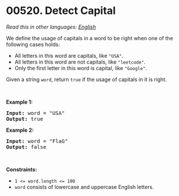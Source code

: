 # 00520. Detect Capital

  _Read this in other languages:_
    [_English_](README.md)

<p>We define the usage of capitals in a word to be right when one of the following cases holds:</p>

<ul>
	<li>All letters in this word are capitals, like <code>&quot;USA&quot;</code>.</li>
	<li>All letters in this word are not capitals, like <code>&quot;leetcode&quot;</code>.</li>
	<li>Only the first letter in this word is capital, like <code>&quot;Google&quot;</code>.</li>
</ul>

<p>Given a string <code>word</code>, return <code>true</code> if the usage of capitals in it is right.</p>

<p>&nbsp;</p>
<p><strong>Example 1:</strong></p>
<pre><strong>Input:</strong> word = "USA"
<strong>Output:</strong> true
</pre><p><strong>Example 2:</strong></p>
<pre><strong>Input:</strong> word = "FlaG"
<strong>Output:</strong> false
</pre>
<p>&nbsp;</p>
<p><strong>Constraints:</strong></p>

<ul>
	<li><code>1 &lt;= word.length &lt;= 100</code></li>
	<li><code>word</code> consists of lowercase and uppercase English letters.</li>
</ul>
